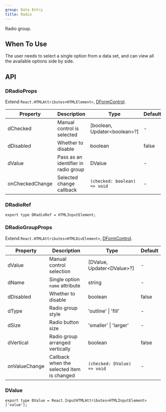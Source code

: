 ```yaml
---
group: Data Entry
title: Radio
---
```


Radio group.

## When To Use

The user needs to select a single option from a data set, and can view all the available options side by side.

## API

### DRadioProps

Extend `React.HTMLAttributes<HTMLElement>`, [DFormControl](/components/Form#DFormControl).

<!-- prettier-ignore-start -->
| Property | Description | Type | Default | 
| --- | --- | --- | --- | 
| dChecked | Manual control is selected | [boolean, Updater\<boolean\>?] | - |
| dDisabled | Whether to disable | boolean | false |
| dValue | Pass as an identifier in radio group | DValue  | - |
| onCheckedChange | Selected change callback | `(checked: boolean) => void` | - |
<!-- prettier-ignore-end -->

### DRadioRef

```tsx
export type DRadioRef = HTMLInputElement;
```

### DRadioGroupProps

Extend `React.HTMLAttributes<HTMLDivElement>`, [DFormControl](/components/Form#DFormControl).

<!-- prettier-ignore-start -->
| Property | Description | Type | Default | 
| --- | --- | --- | --- | 
| dValue | Manual control selection | [DValue, Updater\<DValue\>?] | - |
| dName | Single option `name` attribute | string | - |
| dDisabled | Whether to disable | boolean | false |
| dType | Radio group style | 'outline' \| 'fill' | - |
| dSize | Radio button size | 'smaller' \| 'larger' | - |
| dVertical | Radio group arranged vertically | boolean | false |
| onValueChange | Callback when the selected item is changed | `(checked: DValue) => void` | - |
<!-- prettier-ignore-end -->

### DValue

```tsx
export type DValue = React.InputHTMLAttributes<HTMLInputElement>['value'];
```
